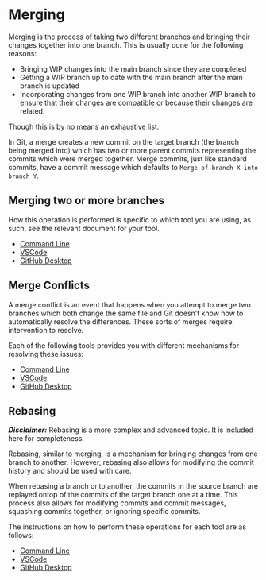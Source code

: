 # Merging

Merging is the process of taking two different branches and bringing their changes
together into one branch. This is usually done for the following reasons:

- Bringing WIP changes into the main branch since they are completed
- Getting a WIP branch up to date with the main branch after the main branch is
updated
- Incorporating changes from one WIP branch into another WIP branch to ensure that
their changes are compatible or because their changes are related.

Though this is by no means an exhaustive list.

In Git, a merge creates a new commit on the target branch (the branch being
merged into) which has two or more parent commits representing the commits which
were merged together. Merge commits, just like standard commits, have a commit
message which defaults to `Merge of branch X into branch Y`.

<!-- TODO: Give a visual of this operation -->

## Merging two or more branches

How this operation is performed is specific to which tool you are using, as such,
see the relevant document for your tool.

- [Command Line](CommandLine/5-Merging.md#merging-two-or-more-branches)
- [VSCode](VSCode/5-Merging.md#merging-two-or-more-branches)
- [GitHub Desktop](GitHubDesktop/5-Merging.md#merging-two-or-more-branches)

## Merge Conflicts

A merge conflict is an event that happens when you attempt to merge two branches
which both change the same file and Git doesn't know how to automatically resolve
the differences. These sorts of merges require intervention to resolve.

Each of the following tools provides you with different mechanisms for resolving
these issues:

- [Command Line](CommandLine/5-Merging.md#merge-conflicts)
- [VSCode](VSCode/5-Merging.md#merge-conflicts)
- [GitHub Desktop](GitHubDesktop/5-Merging.md#merge-conflicts)

## Rebasing

***Disclaimer:*** Rebasing is a more complex and advanced topic. It is included
here for completeness.

Rebasing, similar to merging, is a mechanism for bringing changes from one branch
to another. However, rebasing also allows for modifying the commit history and
should be used with care.

When rebasing a branch onto another, the commits in the source branch are replayed
ontop of the commits of the target branch one at a time. This process also allows
for modifying commits and commit messages, squashing commits together, or ignoring
specific commits.

The instructions on how to perform these operations for each tool are as follows:

- [Command Line](CommandLine/5-Merging.md#rebasing)
- [VSCode](VSCode/5-Merging.md#rebasing)
- [GitHub Desktop](GitHubDesktop/5-Merging.md#rebasing)
